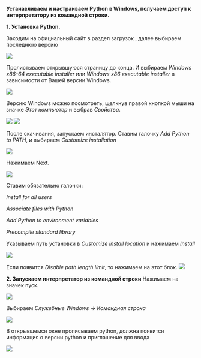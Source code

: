 **Устанавливаем и настраиваем Python в Windows, получаем доступ к интерпретатору из командной строки.**

**1.	Установка Python.**

Заходим на официальный сайт в раздел загрузок [](https://www.python.org/downloads/), далее выбираем последнюю версию

![](https://github.com/AlyonaZh/guides/blob/master/python/pics/windows/version.jpg?raw=true)

Пролистываем открывшуюся страницу до конца. И выбираем *Windows x86-64 executable installer* или *Windows x86 executable installer* в зависимости от Вашей версии Windows.

![](https://github.com/AlyonaZh/guides/blob/master/python/pics/windows/windows_installer.jpg?raw=true)

Версию Windows можно посмотреть, щелкнув правой кнопкой мыши на значке *Этот компьютер* и выбрав *Свойства*.

![](https://github.com/AlyonaZh/guides/blob/master/python/pics/windows/properties.jpg?raw=true)
![](https://github.com/AlyonaZh/guides/blob/master/python/pics/windows/x64.jpg?raw=true)

После скачивания, запускаем инсталятор. Ставим галочку *Add Python to PATH*, и выбираем *Customize installation*

![](https://github.com/AlyonaZh/guides/blob/master/python/pics/windows/install_python.png.jpg?raw=true)

Нажимаем Next.

![](https://github.com/AlyonaZh/guides/blob/master/python/pics/windows/optional_features.jpg?raw=true)

Ставим обязательно галочки:

*Install for all users*

*Associate files with Python*

*Add Python to environment variables*

*Precompile standard library*

Указываем путь установки в *Customize install location* и нажимаем *Install*

![](https://github.com/AlyonaZh/guides/blob/master/python/pics/windows/advanced_options.jpg?raw=true)

Если появится *Disable path length limit*, то нажимаем на этот блок.
![](https://github.com/netology-code/guides/tree/master/python/pics/windows/disable_limit.png?raw=true)

**2.	Запускаем интерпретатор из командной строки**
Нажимаем на значек пуск.

![](https://github.com/AlyonaZh/guides/blob/master/python/pics/windows/pusk.jpg?raw=true)

Выбираем *Служебные Windows -> Командная строка*

![](https://github.com/AlyonaZh/guides/blob/master/python/pics/windows/command.jpg?raw=true)

В открывшемся окне прописываем python, должна появится информация о версии python и приглашение для ввода

![](https://github.com/AlyonaZh/guides/blob/master/python/pics/windows/black_window.jpg?raw=true)
